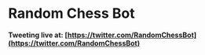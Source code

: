 Random Chess Bot
====================================

**Tweeting live at: [https://twitter.com/RandomChessBot](https://twitter.com/RandomChessBot)**